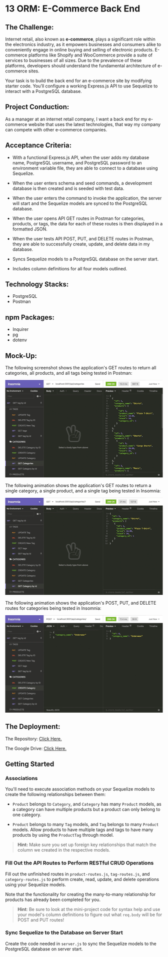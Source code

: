# 13 ORM: E-Commerce Back End

## The Challenge:

Internet retail, also known as **e-commerce**, plays a significant role within the electronics industry, as it empowers businesses and consumers alike to conveniently engage in online buying and selling of electronic products. E-commerce platforms like Shopify and WooCommerce provide a suite of services to businesses of all sizes. Due to the prevalence of these platforms, developers should understand the fundamental architecture of e-commerce sites.

Your task is to build the back end for an e-commerce site by modifying starter code. You’ll configure a working Express.js API to use Sequelize to interact with a PostgreSQL database.

## Project Conduction:

As a manager at an internet retail company, I want a back end for my e-commerce website that uses the latest technologies, that way my company can compete with other e-commerce companies.


## Acceptance Criteria:

- With a functional Express.js API, when the user adds my database name, PostgreSQL username, and PostgreSQL password to an environment variable file, they are able to connect to a database using Sequelize.

- When the user enters schema and seed commands, a development database is then created and is seeded with test data.

- When the user enters the command to invoke the application, the server will start and the Sequelize models are synced to the PostgreSQL database.

- When the user opens API GET routes in Postman for categories, products, or tags, the data for each of these routes is then displayed in a formatted JSON.

- When the user tests API POST, PUT, and DELETE routes in Postman, they are able to successfully create, update, and delete data in my database.

- Syncs Sequelize models to a PostgreSQL database on the server start.

- Includes column definitions for all four models outlined.


## Technology Stacks:
- PostgreSQL
- Postman


## npm Packages:
- Inquirer
- pg
- dotenv


## Mock-Up:

The following screenshot shows the application's GET routes to return all categories, all products, and all tags being tested in Postman:

![In Postman, the user tests “GET tags,” “GET Categories,” and “GET All Products.”.](./Assets/13-orm-homework-demo-01.gif)


The following animation shows the application's GET routes to return a single category, a single product, and a single tag being tested in Insomnia:

![In Postman, the user tests “GET tag by id,” “GET Category by ID,” and “GET One Product.”](./Assets/13-orm-homework-demo-02.gif)


The following animation shows the application's POST, PUT, and DELETE routes for categories being tested in Insomnia:

![In Postman, the user tests “DELETE Category by ID,” “CREATE Category,” and “UPDATE Category.”](./Assets/13-orm-homework-demo-03.gif)


## The Deployment:

The Repository: [Click Here.](https://github.com/NovaLanceBrittany/HW-12-SQL-Employee-Tracker)

The Google Drive: [Click Here.](https://drive.google.com/drive/folders/1aI_xm6MjSVz5ZbHi5ZtEBc2YxGKFKRR1?usp=sharing)















## Getting Started



### Associations

You'll need to execute association methods on your Sequelize models to create the following relationships between them:

* `Product` belongs to `Category`, and `Category` has many `Product` models, as a category can have multiple products but a product can only belong to one category.

* `Product` belongs to many `Tag` models, and `Tag` belongs to many `Product` models. Allow products to have multiple tags and tags to have many products by using the `ProductTag` through model.

> **Hint:** Make sure you set up foreign key relationships that match the column we created in the respective models.

### Fill Out the API Routes to Perform RESTful CRUD Operations

Fill out the unfinished routes in `product-routes.js`, `tag-routes.js`, and `category-routes.js` to perform create, read, update, and delete operations using your Sequelize models.

Note that the functionality for creating the many-to-many relationship for products has already been completed for you.

> **Hint**: Be sure to look at the mini-project code for syntax help and use your model's column definitions to figure out what `req.body` will be for POST and PUT routes!


### Sync Sequelize to the Database on Server Start

Create the code needed in `server.js` to sync the Sequelize models to the PostgreSQL database on server start.




